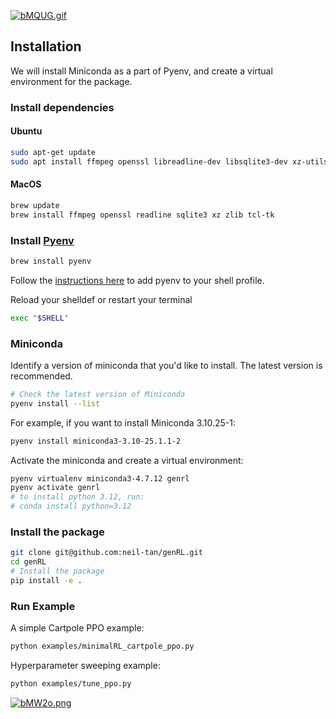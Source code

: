 [![bMQUG.gif](https://s6.gifyu.com/images/bMQUG.gif)](https://wandb.ai/neiltan/genRL_cartpole_tune/runs/vcotwkym?nw=nwuserneiltan)

## Installation
We will install Miniconda as a part of Pyenv, and create a virtual environment for the package.
### Install dependencies
#### Ubuntu
```bash
sudo apt-get update
sudo apt install ffmpeg openssl libreadline-dev libsqlite3-dev xz-utils zlib1g-dev tcl-tk tcl-dev tk-dev
```

#### MacOS
```bash 
brew update
brew install ffmpeg openssl readline sqlite3 xz zlib tcl-tk
```

### Install [Pyenv](https://github.com/pyenv/pyenv)
```bash
brew install pyenv
```
Follow the [instructions here](https://github.com/pyenv/pyenv?tab=readme-ov-file#b-set-up-your-shell-environment-for-pyenv) to add pyenv to your shell profile. 

Reload your shelldef or restart your terminal
```bash
exec "$SHELL"
```

### Miniconda
Identify a version of miniconda that you'd like to install. The latest version is recommended.
```bash
# Check the latest version of Miniconda 
pyenv install --list
```
For example, if you want to install Miniconda 3.10.25-1:
```bash
pyenv install miniconda3-3.10-25.1.1-2
```
Activate the miniconda and create a virtual environment:
```bash
pyenv virtualenv miniconda3-4.7.12 genrl
pyenv activate genrl
# to install python 3.12, run:
# conda install python=3.12
```

### Install the package
```bash
git clone git@github.com:neil-tan/genRL.git
cd genRL
# Install the package
pip install -e .
```

### Run Example
A simple Cartpole PPO example:
```bash
python examples/minimalRL_cartpole_ppo.py
```

Hyperparameter sweeping example:
```bash
python examples/tune_ppo.py
```
[![bMW2o.png](https://s6.gifyu.com/images/bMW2o.png)](https://wandb.ai/neiltan/genRL_cartpole_tune?nw=nwuserneiltan)
